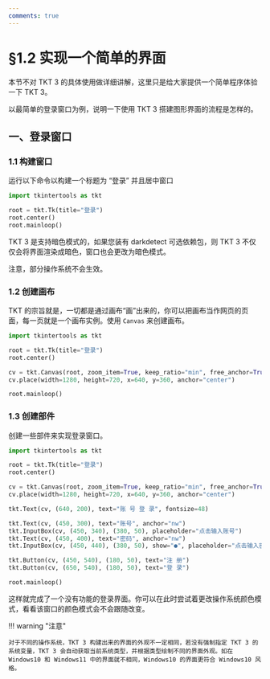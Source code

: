 ```yaml
---
comments: true
---
```


# §1.2 实现一个简单的界面

本节不对 TKT 3 的具体使用做详细讲解，这里只是给大家提供一个简单程序体验一下 TKT 3。

以最简单的登录窗口为例，说明一下使用 TKT 3 搭建图形界面的流程是怎样的。

## 一、登录窗口

### 1.1 构建窗口

运行以下命令以构建一个标题为 “登录” 并且居中窗口

```python
import tkintertools as tkt

root = tkt.Tk(title="登录")
root.center()
root.mainloop()
```

TKT 3 是支持暗色模式的，如果您装有 darkdetect 可选依赖包，则 TKT 3 不仅仅会将界面渲染成暗色，窗口也会更改为暗色模式。

注意，部分操作系统不会生效。

### 1.2 创建画布

TKT 的宗旨就是，一切都是通过画布“画”出来的，你可以把画布当作网页的页面，每一页就是一个画布实例。使用 `Canvas` 来创建画布。

```python
import tkintertools as tkt

root = tkt.Tk(title="登录")
root.center()

cv = tkt.Canvas(root, zoom_item=True, keep_ratio="min", free_anchor=True)
cv.place(width=1280, height=720, x=640, y=360, anchor="center")

root.mainloop()
```

### 1.3 创建部件

创建一些部件来实现登录窗口。

```python
import tkintertools as tkt

root = tkt.Tk(title="登录")
root.center()

cv = tkt.Canvas(root, zoom_item=True, keep_ratio="min", free_anchor=True)
cv.place(width=1280, height=720, x=640, y=360, anchor="center")

tkt.Text(cv, (640, 200), text="账 号 登 录", fontsize=48)

tkt.Text(cv, (450, 300), text="账号", anchor="nw")
tkt.InputBox(cv, (450, 340), (380, 50), placeholder="点击输入账号")
tkt.Text(cv, (450, 400), text="密码", anchor="nw")
tkt.InputBox(cv, (450, 440), (380, 50), show="●", placeholder="点击输入密码")

tkt.Button(cv, (450, 540), (180, 50), text="注 册")
tkt.Button(cv, (650, 540), (180, 50), text="登 录")

root.mainloop()
```

这样就完成了一个没有功能的登录界面。你可以在此时尝试着更改操作系统颜色模式，看看该窗口的颜色模式会不会跟随改变。

!!! warning "注意"

    对于不同的操作系统，TKT 3 构建出来的界面的外观不一定相同，若没有强制指定 TKT 3 的系统变量，TKT 3 会自动获取当前系统类型，并根据类型绘制不同的界面外观。如在 Windows10 和 Windows11 中的界面就不相同，Windows10 的界面更符合 Windows10 风格。
